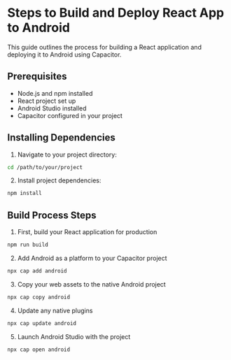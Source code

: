 # Steps to Build and Deploy React App to Android

This guide outlines the process for building a React application and deploying it to Android using Capacitor.

## Prerequisites

- Node.js and npm installed
- React project set up
- Android Studio installed
- Capacitor configured in your project

## Installing Dependencies

1. Navigate to your project directory:
```bash
cd /path/to/your/project
```

2. Install project dependencies:
```bash
npm install
```

## Build Process Steps

1. First, build your React application for production

```bash
npm run build
```

2. Add Android as a platform to your Capacitor project

```bash
npx cap add android
```

3. Copy your web assets to the native Android project

```bash
npx cap copy android
```

4. Update any native plugins

```bash
npx cap update android
```

5. Launch Android Studio with the project

```bash
npx cap open android
```

